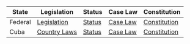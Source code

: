 | State | Legislation | Status | Case Law | Constitution |
|-------|-------------|--------|----------|--------------|
| Federal | [Legislation](http://www.gacetaoficial.cu) | [Status](http://www.gacetaoficial.cu) | [Case Law](http://www.tsp.gob.cu) | [Constitution](http://www.constituteproject.org/constitution/Cuba_2019) |
| Cuba | [Country Laws](http://www.gacetaoficial.cu) | [Status](http://www.gacetaoficial.cu) | [Case Law](http://www.tsp.gob.cu) | [Constitution](http://www.constituteproject.org/constitution/Cuba_2019) |